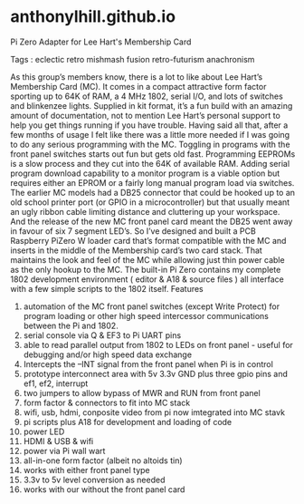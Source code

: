 # anthonylhill.github.io
 Pi Zero Adapter for Lee Hart's Membership Card

Tags : eclectic retro mishmash fusion retro-futurism anachronism

As this group’s members know, there is a lot to like about Lee Hart’s Membership Card (MC). It comes in a compact attractive form factor sporting up to 64K of RAM,  a 4 MHz 1802, serial I/O,  and  lots of switches and blinkenzee lights.  Supplied in kit format, it’s a fun build with an amazing amount of documentation, not to mention Lee Hart’s personal support to help you get things running if you have trouble.
Having said all that, after a few months of usage I felt like there was a little more needed if I was going to do any serious programming with the MC.  Toggling in programs with the front panel switches starts out fun but gets old fast.  Programming EEPROMs is a slow process and they cut into the 64K of available RAM.  Adding serial program download capability to a monitor program is a viable option but requires either an EPROM or a fairly long manual program load via switches.   The earlier MC models had a DB25 connector that could be hooked up to an old school printer port (or GPIO in a microcontroller) but that usually meant an ugly ribbon cable limiting distance and cluttering up your workspace.  And the release of the new MC front panel card meant the DB25 went away in favour of six 7 segment LED’s.
So I’ve designed and built a PCB Raspberry PiZero W loader card that’s format compatible with the MC and  inserts in the middle of the Membership card’s two card stack.  That maintains the look and feel of the MC while allowing just thin power cable as the only hookup to the MC.  The built-in Pi Zero contains my complete 1802 development environment ( editor & A18 & source files ) all interface with a few simple scripts to the 1802 itself. 
Features

1.	automation of the MC front panel switches (except Write Protect) for program loading or other high speed intercessor communications between the Pi and 1802.
2.	serial console via Q & EF3 to Pi UART pins 
3.	able to read parallel output from 1802 to LEDs on front panel - useful for debugging and/or  high speed data exchange
4.	Intercepts the –INT signal from  the front panel when Pi is in control
5.	prototype interconnect area with 5v 3.3v GND plus three gpio pins and ef1, ef2, interrupt
6.	two jumpers to allow bypass of MWR and RUN from front panel
7.	form factor & connectors to fit into MC stack
8.	wifi, usb, hdmi, conposite video from pi now imtegrated into MC stavk
9.	pi scripts plus A18 for development and loading of code
10.	power LED
11.	HDMI & USB & wifi
12.	power via Pi wall wart
13.	all-in-one form factor (albeit no altoids tin)
14.	works with either front panel type
15.	3.3v to 5v level conversion as needed
16.	works with our without the front panel card

